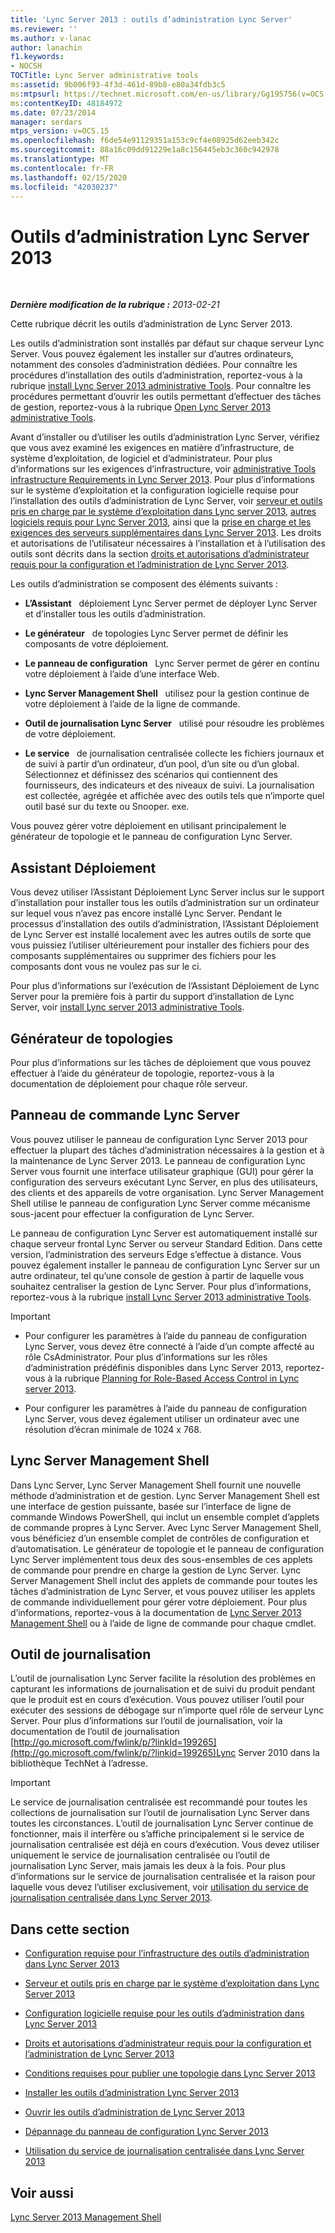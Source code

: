 ```yaml
---
title: 'Lync Server 2013 : outils d’administration Lync Server'
ms.reviewer: ''
ms.author: v-lanac
author: lanachin
f1.keywords:
- NOCSH
TOCTitle: Lync Server administrative tools
ms:assetid: 9b006f93-4f3d-461d-89b8-e80a34fdb3c5
ms:mtpsurl: https://technet.microsoft.com/en-us/library/Gg195756(v=OCS.15)
ms:contentKeyID: 48184972
ms.date: 07/23/2014
manager: serdars
mtps_version: v=OCS.15
ms.openlocfilehash: f6de54e91129351a153c9cf4e08925d62eeb342c
ms.sourcegitcommit: 88a16c09dd91229e1a8c156445eb3c360c942978
ms.translationtype: MT
ms.contentlocale: fr-FR
ms.lasthandoff: 02/15/2020
ms.locfileid: "42030237"
---
```

<div data-xmlns="http://www.w3.org/1999/xhtml">

<div class="topic" data-xmlns="http://www.w3.org/1999/xhtml" data-msxsl="urn:schemas-microsoft-com:xslt" data-cs="http://msdn.microsoft.com/">

<div data-asp="http://msdn2.microsoft.com/asp">

# <a name="lync-server-2013-administrative-tools"></a>Outils d’administration Lync Server 2013

</div>

<div id="mainSection">

<div id="mainBody">

<span> </span>

_**Dernière modification de la rubrique :** 2013-02-21_

Cette rubrique décrit les outils d’administration de Lync Server 2013.

Les outils d’administration sont installés par défaut sur chaque serveur Lync Server. Vous pouvez également les installer sur d’autres ordinateurs, notamment des consoles d’administration dédiées. Pour connaître les procédures d’installation des outils d’administration, reportez-vous à la rubrique [install Lync Server 2013 administrative Tools](lync-server-2013-install-lync-server-administrative-tools.md). Pour connaître les procédures permettant d’ouvrir les outils permettant d’effectuer des tâches de gestion, reportez-vous à la rubrique [Open Lync Server 2013 administrative Tools](lync-server-2013-open-lync-server-administrative-tools.md).

Avant d’installer ou d’utiliser les outils d’administration Lync Server, vérifiez que vous avez examiné les exigences en matière d’infrastructure, de système d’exploitation, de logiciel et d’administrateur. Pour plus d’informations sur les exigences d’infrastructure, voir [administrative Tools infrastructure Requirements in Lync Server 2013](lync-server-2013-administrative-tools-infrastructure-requirements.md). Pour plus d’informations sur le système d’exploitation et la configuration logicielle requise pour l’installation des outils d’administration de Lync Server, voir [serveur et outils pris en charge par le système d’exploitation dans Lync server 2013](lync-server-2013-server-and-tools-operating-system-support.md), [autres logiciels requis pour Lync Server 2013](lync-server-2013-additional-software-requirements.md), ainsi que la [prise en charge et les exigences des serveurs supplémentaires dans Lync Server 2013](lync-server-2013-additional-server-support-and-requirements.md). Les droits et autorisations de l’utilisateur nécessaires à l’installation et à l’utilisation des outils sont décrits dans la section [droits et autorisations d’administrateur requis pour la configuration et l’administration de Lync Server 2013](lync-server-2013-administrator-rights-and-permissions-required-for-setup-and-administration.md).

Les outils d’administration se composent des éléments suivants :

  - **L’Assistant**   déploiement Lync Server permet de déployer Lync Server et d’installer tous les outils d’administration.

  - **Le générateur**   de topologies Lync Server permet de définir les composants de votre déploiement.

  - **Le panneau de configuration**   Lync Server permet de gérer en continu votre déploiement à l’aide d’une interface Web.

  - **Lync Server Management Shell**   utilisez pour la gestion continue de votre déploiement à l’aide de la ligne de commande.

  - **Outil de journalisation Lync Server**   utilisé pour résoudre les problèmes de votre déploiement.

  - **Le service**   de journalisation centralisée collecte les fichiers journaux et de suivi à partir d’un ordinateur, d’un pool, d’un site ou d’un global. Sélectionnez et définissez des scénarios qui contiennent des fournisseurs, des indicateurs et des niveaux de suivi. La journalisation est collectée, agrégée et affichée avec des outils tels que n’importe quel outil basé sur du texte ou Snooper. exe.

Vous pouvez gérer votre déploiement en utilisant principalement le générateur de topologie et le panneau de configuration Lync Server.

<div>

## <a name="deployment-wizard"></a>Assistant Déploiement

Vous devez utiliser l’Assistant Déploiement Lync Server inclus sur le support d’installation pour installer tous les outils d’administration sur un ordinateur sur lequel vous n’avez pas encore installé Lync Server. Pendant le processus d’installation des outils d’administration, l’Assistant Déploiement de Lync Server est installé localement avec les autres outils de sorte que vous puissiez l’utiliser ultérieurement pour installer des fichiers pour des composants supplémentaires ou supprimer des fichiers pour les composants dont vous ne voulez pas sur le ci.

Pour plus d’informations sur l’exécution de l’Assistant Déploiement de Lync Server pour la première fois à partir du support d’installation de Lync Server, voir [install Lync server 2013 administrative Tools](lync-server-2013-install-lync-server-administrative-tools.md).

</div>

<div>

## <a name="topology-builder"></a>Générateur de topologies

Pour plus d’informations sur les tâches de déploiement que vous pouvez effectuer à l’aide du générateur de topologie, reportez-vous à la documentation de déploiement pour chaque rôle serveur.

</div>

<div>

## <a name="lync-server-control-panel"></a>Panneau de commande Lync Server

Vous pouvez utiliser le panneau de configuration Lync Server 2013 pour effectuer la plupart des tâches d’administration nécessaires à la gestion et à la maintenance de Lync Server 2013. Le panneau de configuration Lync Server vous fournit une interface utilisateur graphique (GUI) pour gérer la configuration des serveurs exécutant Lync Server, en plus des utilisateurs, des clients et des appareils de votre organisation. Lync Server Management Shell utilise le panneau de configuration Lync Server comme mécanisme sous-jacent pour effectuer la configuration de Lync Server.

Le panneau de configuration Lync Server est automatiquement installé sur chaque serveur frontal Lync Server ou serveur Standard Edition. Dans cette version, l’administration des serveurs Edge s’effectue à distance. Vous pouvez également installer le panneau de configuration Lync Server sur un autre ordinateur, tel qu’une console de gestion à partir de laquelle vous souhaitez centraliser la gestion de Lync Server. Pour plus d’informations, reportez-vous à la rubrique [install Lync Server 2013 administrative Tools](lync-server-2013-install-lync-server-administrative-tools.md).

<div>


> [!IMPORTANT]  
> <UL>
> <LI>
> <P>Pour configurer les paramètres à l’aide du panneau de configuration Lync Server, vous devez être connecté à l’aide d’un compte affecté au rôle CsAdministrator. Pour plus d’informations sur les rôles d’administration prédéfinis disponibles dans Lync Server 2013, reportez-vous à la rubrique <A href="lync-server-2013-planning-for-role-based-access-control.md">Planning for Role-Based Access Control in Lync server 2013</A>.</P>
> <LI>
> <P>Pour configurer les paramètres à l’aide du panneau de configuration Lync Server, vous devez également utiliser un ordinateur avec une résolution d’écran minimale de 1024 x 768.</P></LI></UL>



</div>

</div>

<div>

## <a name="lync-server-management-shell"></a>Lync Server Management Shell

Dans Lync Server, Lync Server Management Shell fournit une nouvelle méthode d’administration et de gestion. Lync Server Management Shell est une interface de gestion puissante, basée sur l’interface de ligne de commande Windows PowerShell, qui inclut un ensemble complet d’applets de commande propres à Lync Server. Avec Lync Server Management Shell, vous bénéficiez d’un ensemble complet de contrôles de configuration et d’automatisation. Le générateur de topologie et le panneau de configuration Lync Server implémentent tous deux des sous-ensembles de ces applets de commande pour prendre en charge la gestion de Lync Server. Lync Server Management Shell inclut des applets de commande pour toutes les tâches d’administration de Lync Server, et vous pouvez utiliser les applets de commande individuellement pour gérer votre déploiement. Pour plus d’informations, reportez-vous à la documentation de [Lync Server 2013 Management Shell](lync-server-2013-lync-server-management-shell.md) ou à l’aide de ligne de commande pour chaque cmdlet.

</div>

<div>

## <a name="logging-tool"></a>Outil de journalisation

L’outil de journalisation Lync Server facilite la résolution des problèmes en capturant les informations de journalisation et de suivi du produit pendant que le produit est en cours d’exécution. Vous pouvez utiliser l’outil pour exécuter des sessions de débogage sur n’importe quel rôle de serveur Lync Server. Pour plus d’informations sur l’outil de journalisation, voir la documentation de l’outil de journalisation [http://go.microsoft.com/fwlink/p/?linkId=199265](http://go.microsoft.com/fwlink/p/?linkid=199265)Lync Server 2010 dans la bibliothèque TechNet à l’adresse.

<div>


> [!IMPORTANT]  
> Le service de journalisation centralisée est recommandé pour toutes les collections de journalisation sur l’outil de journalisation Lync Server dans toutes les circonstances. L’outil de journalisation Lync Server continue de fonctionner, mais il interfère ou s’affiche principalement si le service de journalisation centralisée est déjà en cours d’exécution. Vous devez utiliser uniquement le service de journalisation centralisée ou l’outil de journalisation Lync Server, mais jamais les deux à la fois. Pour plus d’informations sur le service de journalisation centralisée et la raison pour laquelle vous devez l’utiliser exclusivement, voir <A href="lync-server-2013-using-the-centralized-logging-service.md">utilisation du service de journalisation centralisée dans Lync Server 2013</A>.



</div>

</div>

<div>

## <a name="in-this-section"></a>Dans cette section

  - [Configuration requise pour l’infrastructure des outils d’administration dans Lync Server 2013](lync-server-2013-administrative-tools-infrastructure-requirements.md)

  - [Serveur et outils pris en charge par le système d’exploitation dans Lync Server 2013](lync-server-2013-server-and-tools-operating-system-support.md)

  - [Configuration logicielle requise pour les outils d’administration dans Lync Server 2013](lync-server-2013-administrative-tools-software-requirements.md)

  - [Droits et autorisations d’administrateur requis pour la configuration et l’administration de Lync Server 2013](lync-server-2013-administrator-rights-and-permissions-required-for-setup-and-administration.md)

  - [Conditions requises pour publier une topologie dans Lync Server 2013](lync-server-2013-requirements-to-publish-a-topology.md)

  - [Installer les outils d’administration Lync Server 2013](lync-server-2013-install-lync-server-administrative-tools.md)

  - [Ouvrir les outils d’administration de Lync Server 2013](lync-server-2013-open-lync-server-administrative-tools.md)

  - [Dépannage du panneau de configuration Lync Server 2013](lync-server-2013-troubleshooting-lync-server-2013-control-panel.md)

  - [Utilisation du service de journalisation centralisée dans Lync Server 2013](lync-server-2013-using-the-centralized-logging-service.md)

</div>

<div>

## <a name="see-also"></a>Voir aussi


[Lync Server 2013 Management Shell](lync-server-2013-lync-server-management-shell.md)  
  

</div>

</div>

<span> </span>

</div>

</div>

</div>


